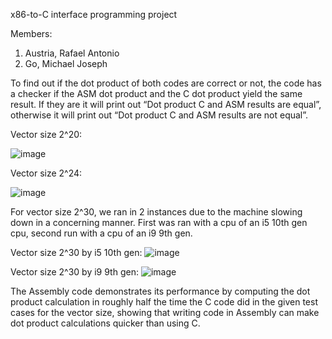 x86-to-C interface programming project

Members:
1) Austria, Rafael Antonio
2) Go, Michael Joseph

To find out if the dot product of both codes are correct or not, the code has a checker if the ASM dot product and the C dot product yield the same result. If they are it will print out “Dot product C and ASM results are equal”, otherwise it will print out “Dot product C and ASM results are not equal”.

Vector size 2^20:

![image](https://github.com/ReddMA/x86-to-C-interface-programming-project/assets/98443988/2b4c8a59-4b9e-4ef9-a5d4-cf792550656c)

Vector size 2^24:

![image](https://github.com/ReddMA/x86-to-C-interface-programming-project/assets/98443988/7895c1b5-cdc1-4a62-9e59-47986a193694)


For vector size 2^30, we ran in 2 instances due to the machine slowing down in a concerning manner. First was ran with a cpu of an i5 10th gen cpu, second run with a cpu of an i9 9th gen.

Vector size 2^30 by i5 10th gen:
 ![image](https://github.com/ReddMA/x86-to-C-interface-programming-project/assets/98443988/14a6d4d0-b105-417c-b893-098f52c78bd3)

Vector size 2^30 by i9 9th gen:
 ![image](https://github.com/ReddMA/x86-to-C-interface-programming-project/assets/98443988/2909cca2-a94f-45c0-a94a-9f3a60ab3b70)

The Assembly code demonstrates its performance by computing the dot product calculation in roughly half the time the C code did in the given test cases for the vector size, showing that writing code in Assembly can make dot product calculations quicker than using C.

